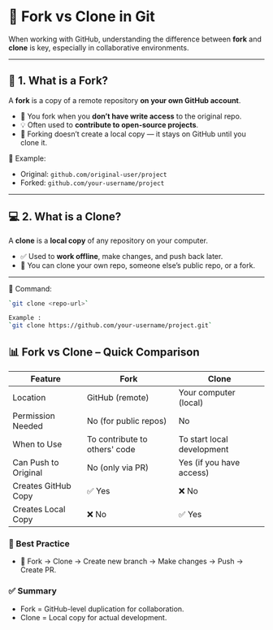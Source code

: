 # 🔀 Fork vs Clone in Git

When working with GitHub, understanding the difference between **fork** and **clone** is key, especially in collaborative environments.

---

## 🔧 1. What is a Fork?

A **fork** is a copy of a remote repository **on your own GitHub account**.

- 🔁 You fork when you **don’t have write access** to the original repo.
- 💡 Often used to **contribute to open-source projects**.
- 🚫 Forking doesn’t create a local copy — it stays on GitHub until you clone it.

📌 Example:
- Original: `github.com/original-user/project`
- Forked: `github.com/your-username/project`

---

## 💻 2. What is a Clone?

A **clone** is a **local copy** of any repository on your computer.

- ✅ Used to **work offline**, make changes, and push back later.
- 🔐 You can clone your own repo, someone else’s public repo, or a fork.

---  



📌 Command:

```bash
`git clone <repo-url>`

Example :
`git clone https://github.com/your-username/project.git`

```



## 📊 Fork vs Clone – Quick Comparison

| Feature              | Fork                          | Clone                      |
| -------------------- | ----------------------------- | -------------------------- |
| Location             | GitHub (remote)               | Your computer (local)      |
| Permission Needed    | No (for public repos)         | No                         |
| When to Use          | To contribute to others' code | To start local development |
| Can Push to Original | No (only via PR)              | Yes (if you have access)   |
| Creates GitHub Copy  | ✅ Yes                         | ❌ No                       |
| Creates Local Copy   | ❌ No                          | ✅ Yes                      |




### 🧠 Best Practice
 - 🔸 Fork → Clone → Create new branch → Make changes → Push → Create PR.



### ✅ Summary
- Fork = GitHub-level duplication for collaboration.
- Clone = Local copy for actual development.



